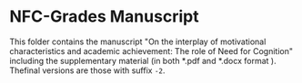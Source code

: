 # NFC-Grades Manuscript

This folder contains the manuscript "On the interplay of motivational characteristics and academic achievement: The role of Need for Cognition" including the supplementary material (in both \*.pdf and \*.docx format ). Thefinal versions are those with suffix `-2`.

